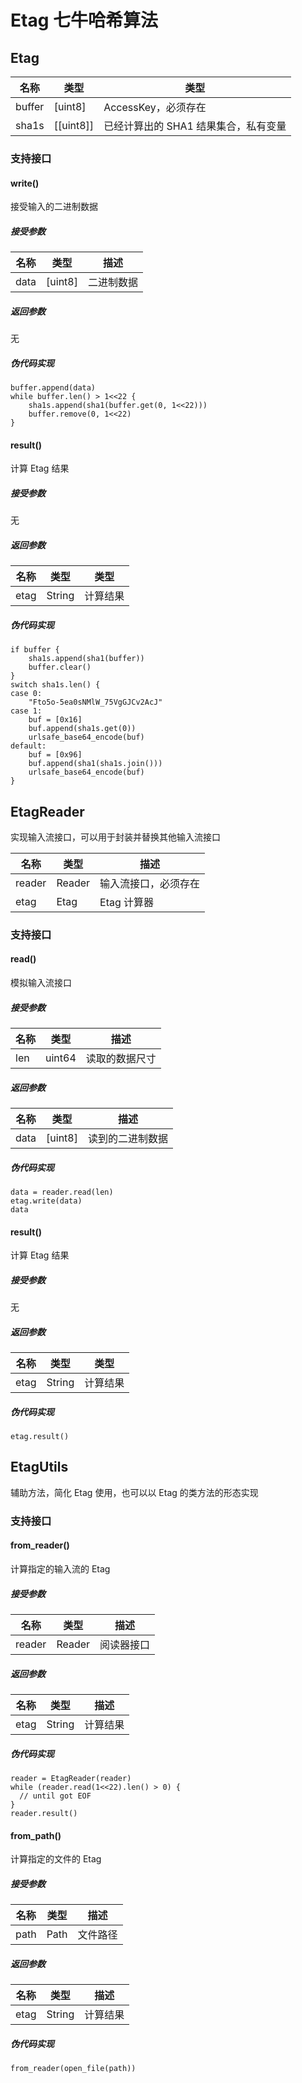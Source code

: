 # Etag 七牛哈希算法

## Etag

| 名称   | 类型      | 类型                                 |
| ------ | --------- | ------------------------------------ |
| buffer | [uint8]   | AccessKey，必须存在                  |
| sha1s  | [[uint8]] | 已经计算出的 SHA1 结果集合，私有变量 |

### 支持接口

#### write()

接受输入的二进制数据

##### 接受参数

| 名称       | 类型       | 描述                              |
| ---------- | ---------- | --------------------------------- |
| data | [uint8] | 二进制数据 |

##### 返回参数

无

##### 伪代码实现

```
buffer.append(data)
while buffer.len() > 1<<22 {
	sha1s.append(sha1(buffer.get(0, 1<<22)))
	buffer.remove(0, 1<<22)
}
```

#### result()

计算 Etag 结果

##### 接受参数

无

##### 返回参数

| 名称       | 类型       | 类型                              |
| ---------- | ---------- | --------------------------------- |
| etag | String | 计算结果 |

##### 伪代码实现

```
if buffer {
	sha1s.append(sha1(buffer))
	buffer.clear()
}
switch sha1s.len() {
case 0:
	"Fto5o-5ea0sNMlW_75VgGJCv2AcJ"
case 1:
	buf = [0x16]
	buf.append(sha1s.get(0))
	urlsafe_base64_encode(buf)
default:
	buf = [0x96]
	buf.append(sha1(sha1s.join()))
	urlsafe_base64_encode(buf)
}
```

## EtagReader

实现输入流接口，可以用于封装并替换其他输入流接口

| 名称   | 类型      | 描述                                 |
| ------ | --------- | ------------------------------------ |
| reader | Reader   | 输入流接口，必须存在                  |
| etag  | Etag | Etag 计算器 |

### 支持接口

#### read()

模拟输入流接口

##### 接受参数

| 名称       | 类型       | 描述                              |
| ---------- | ---------- | --------------------------------- |
| len | uint64 | 读取的数据尺寸 |

##### 返回参数

| 名称       | 类型       | 描述                              |
| ---------- | ---------- | --------------------------------- |
| data | [uint8] | 读到的二进制数据 |

##### 伪代码实现

```
data = reader.read(len)
etag.write(data)
data
```

#### result()

计算 Etag 结果

##### 接受参数

无

##### 返回参数

| 名称       | 类型       | 类型                              |
| ---------- | ---------- | --------------------------------- |
| etag | String | 计算结果 |

##### 伪代码实现

```
etag.result()
```

## EtagUtils

辅助方法，简化 Etag 使用，也可以以 Etag 的类方法的形态实现

### 支持接口

#### from_reader()

计算指定的输入流的 Etag

##### 接受参数

| 名称       | 类型       | 描述                              |
| ---------- | ---------- | --------------------------------- |
| reader | Reader | 阅读器接口 |

##### 返回参数

| 名称       | 类型       | 描述                              |
| ---------- | ---------- | --------------------------------- |
| etag | String | 计算结果 |

##### 伪代码实现

```
reader = EtagReader(reader)
while (reader.read(1<<22).len() > 0) {
  // until got EOF
}
reader.result()
```

#### from_path()

计算指定的文件的 Etag

##### 接受参数

| 名称       | 类型       | 描述                              |
| ---------- | ---------- | --------------------------------- |
| path | Path | 文件路径 |

##### 返回参数

| 名称       | 类型       | 描述                              |
| ---------- | ---------- | --------------------------------- |
| etag | String | 计算结果 |

##### 伪代码实现

```
from_reader(open_file(path))
```